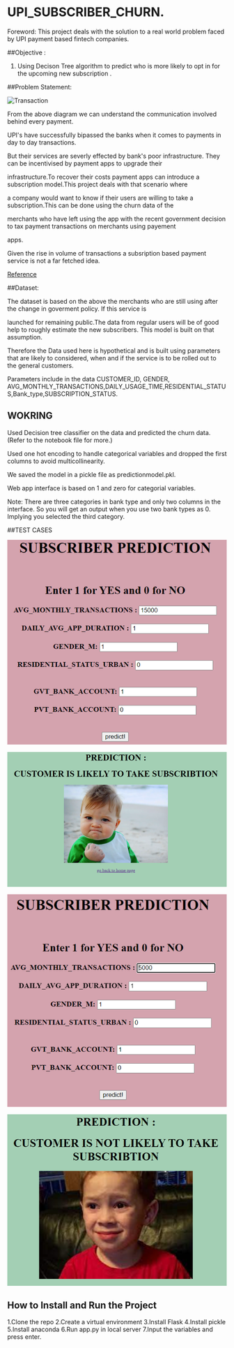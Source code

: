 # UPI_SUBSCRIBER_CHURN.
Foreword:
This project deals with the solution to a real world problem faced by UPI payment based fintech companies. 

##Objective :

1. Using Decison Tree algorithm to predict who is more likely to opt in for the upcoming new subscription .


##Problem Statement:

![Transaction](https://github.com/iwineye/UPI_SUBSCRIBER_CHURN/assets/96835772/80a27815-6ade-48e7-8097-71e05c89108e)

From the above diagram we can understand the communication involved behind every payment.

UPI's have successfully bipassed the banks when it comes to payments in day to day transactions.

But their services are severly effected by bank's poor infrastructure. They can be incentivised by payment apps to upgrade their 

infrastructure.To recover their costs payment apps can introduce a subscription model.This project deals with that scenario where 

a company would want to know if their users are willing to take a subscription.This can be done using the churn data of the 

merchants who have left using the app with the recent government decision to tax payment transactions on merchants using payement 

apps.

Given the rise in volume of transactions a subsription based payment service is not a far fetched idea.

[Reference](https://cleartax.in/s/upi-transaction-charges)

##Dataset: 

The dataset is based on the above the merchants who are still using after the change in goverment policy. If this service is

launched for remaining public.The data from regular users will be of good help to roughly estimate the new subscribers. This model is built on that assumption.

Therefore the Data used here is hypothetical and is built using parameters  that are likely to considered, when and if the service
is to be rolled out to the general customers.

Parameters include in the data CUSTOMER_ID,	GENDER,	AVG_MONTHLY_TRANSACTIONS,DAILY_USAGE_TIME,RESIDENTIAL_STATUS,Bank_type,SUBSCRIPTION_STATUS.


## WOKRING 

Used Decision tree classifier on the data and predicted the churn data. 
(Refer to the notebook file for more.)

Used one hot encoding to handle categorical variables and dropped the first columns to avoid multicollinearity. 

We saved the model in a pickle file as predictionmodel.pkl.

Web app interface is based on 1 and zero for categorial variables. 

Note: There are three categories in bank type and only two columns in the interface.
      So you will get an output when you use two bank types as 0. Implying you selected the 
      third category.

##TEST CASES


![Positive Outcome](snap1.PNG)

![Alt text](prediction.PNG)

![Negative Outcome](snap2.PNG)

![Alt text](snap3.PNG)
## How to Install and Run the Project

1.Clone the repo
2.Create a virtual environment
3.Install Flask
4.Install pickle
5.Install anaconda
6.Run app.py in local server
7.Input the variables and press enter.





